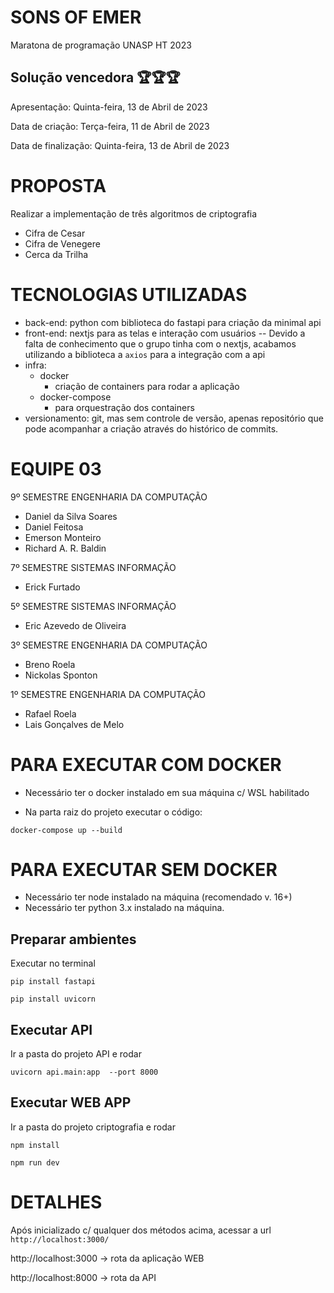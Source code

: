 # SONS OF EMER

Maratona de programação UNASP HT 2023


Solução vencedora 🏆🏆🏆
---

Apresentação: Quinta-feira, 13 de Abril de 2023

Data de criação: Terça-feira, 11 de Abril de 2023

Data de finalização: Quinta-feira, 13 de Abril de 2023

# PROPOSTA

Realizar a implementação de três algoritmos de criptografia

- Cifra de Cesar
- Cifra de Venegere
- Cerca da Trilha

# TECNOLOGIAS UTILIZADAS
- back-end: python com biblioteca do fastapi para criação da minimal api
- front-end: nextjs para as telas e interação com usuários
-- Devido a falta de conhecimento que o grupo tinha com o nextjs, acabamos utilizando a biblioteca a `axios` para a integração com a api
- infra: 
  - docker
    - criação de containers para rodar a aplicação
  - docker-compose
    - para orquestração dos containers
- versionamento: git, mas sem controle de versão, apenas repositório que pode acompanhar a criação através do histórico de commits.

# EQUIPE 03

9º SEMESTRE ENGENHARIA DA COMPUTAÇÃO

- Daniel da Silva Soares
- Daniel Feitosa
- Emerson Monteiro
- Richard A. R. Baldin

7º SEMESTRE SISTEMAS INFORMAÇÃO

- Erick Furtado

5º SEMESTRE SISTEMAS INFORMAÇÃO

- Eric Azevedo de Oliveira

3º SEMESTRE ENGENHARIA DA COMPUTAÇÃO

- Breno Roela
- Nickolas Sponton

1º SEMESTRE ENGENHARIA DA COMPUTAÇÃO

- Rafael Roela
- Lais Gonçalves de Melo

# PARA EXECUTAR COM DOCKER

- Necessário ter o docker instalado em sua máquina c/ WSL habilitado

- Na parta raiz do projeto executar o código:

```
docker-compose up --build
```

# PARA EXECUTAR SEM DOCKER

- Necessário ter node instalado na máquina (recomendado v. 16+)
- Necessário ter python 3.x instalado na máquina.

## Preparar ambientes

Executar no terminal 

```
pip install fastapi
```
```
pip install uvicorn
```

## Executar API

Ir a pasta do projeto API e rodar

```
uvicorn api.main:app  --port 8000
```

## Executar WEB APP

Ir a pasta do projeto criptografia e rodar
```
npm install
```
```
npm run dev
```


# DETALHES
Após inicializado c/ qualquer dos métodos acima, acessar a url `http://localhost:3000/`


http://localhost:3000 -> rota da aplicação WEB

http://localhost:8000 -> rota da API
